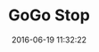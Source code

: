 ---
layout: default
title:  "GoGo Stop"
date:   2016-06-19 11:32:22
categories: posts games
permalink: /projects/games/gogo-stop/
icon: /src/img/game-covers/gogo-stop.png
---